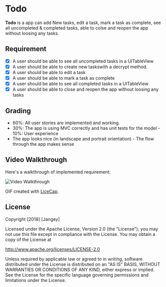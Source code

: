 # Todo

**Todo** is a app can add New tasks, edit a task, mark a task as complete, see all uncompleted & completed tasks,
able to colse and reopen the app without loosing any tasks.

## Requirement

- [x] A user should be able to see all uncompleted tasks in a UITableView
- [x] A user should be able to create new taskswith a decrypt method.
- [x] A user should be able to edit a task
- [x] A user should be able to mark a task as complete
- [x] A user should be able to see all completed tasks in a UITableView
- [x] A user should be able to close and reopen the app without loosing any tasks

 ## Grading
-  60%: All user stories are implemented and working.
-  30%: The app is using MVC correctly and has unit tests for the model - 10%: User experience
-  The app looks nice (in landscape and portrait orientation) - The flow through the app makes sense

## Video Walkthrough

Here's a walkthrough of implemented requirement:

<img src='https://i.imgur.com/ttzPuLL.gif' width='' alt='Video Walkthrough' />

GIF created with [LiceCap](http://www.cockos.com/licecap/).

## License

Copyright [2018] [Jangey]

Licensed under the Apache License, Version 2.0 (the "License");
you may not use this file except in compliance with the License.
You may obtain a copy of the License at

http://www.apache.org/licenses/LICENSE-2.0

Unless required by applicable law or agreed to in writing, software
distributed under the License is distributed on an "AS IS" BASIS,
WITHOUT WARRANTIES OR CONDITIONS OF ANY KIND, either express or implied.
See the License for the specific language governing permissions and
limitations under the License.
